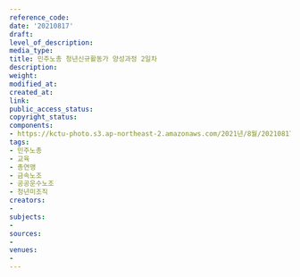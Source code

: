```yaml
---
reference_code: 
date: '20210817'
draft: 
level_of_description: 
media_type: 
title: 민주노총 청년신규활동가 양성과정 2일차
description: 
weight: 
modified_at: 
created_at: 
link: 
public_access_status: 
copyright_status: 
components:
- https://kctu-photo.s3.ap-northeast-2.amazonaws.com/2021년/8월/20210817-민주노총+청년신규활동가+양성과정+2일차_민주노총_교육_총연맹_금속노조_공공운수노조_청년미조직/_1D20005.jpg
tags:
- 민주노총
- 교육
- 총연맹
- 금속노조
- 공공운수노조
- 청년미조직
creators:
- 
subjects:
- 
sources:
- 
venues:
- 
---
```

